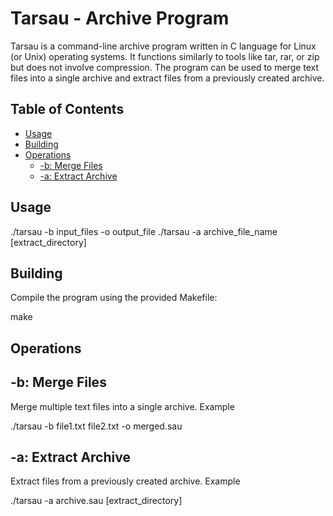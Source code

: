 # Tarsau - Archive Program

Tarsau is a command-line archive program written in C language for Linux (or Unix) operating systems. It functions similarly to tools like tar, rar, or zip but does not involve compression. The program can be used to merge text files into a single archive and extract files from a previously created archive.

## Table of Contents

- [Usage](#usage)
- [Building](#building)
- [Operations](#operations)
    - [-b: Merge Files](#b-merge-files)
    - [-a: Extract Archive](#a-extract-archive)
## Usage

./tarsau -b input_files -o output_file
./tarsau -a archive_file_name [extract_directory]

## Building

Compile the program using the provided Makefile:

make

## Operations

## -b: Merge Files

Merge multiple text files into a single archive.
Example

./tarsau -b file1.txt file2.txt -o merged.sau

## -a: Extract Archive

Extract files from a previously created archive.
Example

./tarsau -a archive.sau [extract_directory]
